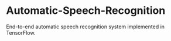 # Automatic-Speech-Recognition
End-to-end automatic speech recognition system implemented in TensorFlow.
